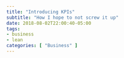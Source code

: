 ```yaml
---
title: "Introducing KPIs"
subtitle: "How I hope to not screw it up"
date: 2018-08-02T22:00:40-05:00
tags:
- business
- lean
categories: [ "Business" ]
---
```



